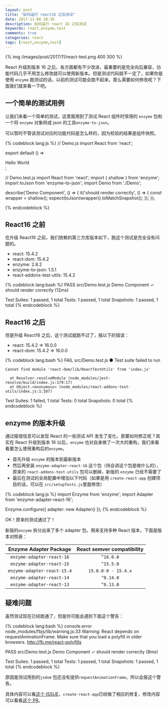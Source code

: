 ```yaml
---
layout: post
title: "如何运行 react16 之后测试"
date: 2017-11-08 20:36
description: 如何运行 react 16 之后测试
keywords: react,enzyme,test
comments: true
categories: react
tags: [react,enzyme,test]
---
```


{% img /images/post/2017/11/react-test.png 400 300 %}

React 升级到版本 16 之后，各方面都有不少改进，最重要的是完全向后兼容，功能代码几乎不用怎么修改就可以使用新版本。但是测试代码就不一定了，如果你是使用 `enzyme` 跑测试的话，以前的测试可能会跑不起来，那么需要如何修改呢？下面我们就来看一下吧。

<!--more-->

## 一个简单的测试用例

让我们来看一个简单的测试，这里面用到了测试 React 组件时常用的 `enzyme` 包和一个将 `enzyme` 对象转成 json 的工具`enzyme-to-json`。

可以暂时不管该测试对应的功能代码是怎么样的，因为校验的结果是组件快照。

{% codeblock lang:js %}
// Demo.js
import React from 'react';

export default () => <div>Hello World</div>;

// Demo.test.js
import React from 'react';
import { shallow } from 'enzyme';
import toJson from 'enzyme-to-json';
import Demo from './Demo';

describe('Demo Component', () => {
  it('should render correctly', () => {
    const wrapper = shallow(<Demo />);
    expect(toJson(wrapper)).toMatchSnapshot();
  });
});

{% endcodeblock %}

## React16 之前

在升级 React16 之前，我们依赖的第三方库版本如下，跑这个测试是完全没有问题的。

* react: 15.4.2
* react-dom: 15.4.2
* enzyme: 2.8.2
* enzyme-to-json: 1.5.1
* react-addons-test-utils: 15.4.2

{% codeblock lang:bash %}
PASS  src/Demo.test.js
  Demo Component
    ✓ should render correctly (12ms)

Test Suites: 1 passed, 1 total
Tests:       1 passed, 1 total
Snapshots:   1 passed, 1 total
{% endcodeblock %}

## React16 之后

但是升级 React16 之后，这个测试就跑不过了，报以下的错误：

* react: 15.4.2 => 16.0.0
* react-dom: 15.4.2 => 16.0.0

{% codeblock lang:bash %}
FAIL  src/Demo.test.js
  ● Test suite failed to run

    Cannot find module 'react-dom/lib/ReactTestUtils' from 'index.js'

      at Resolver.resolveModule (node_modules/jest-resolve/build/index.js:179:17)
      at Object.<anonymous> (node_modules/react-addons-test-utils/index.js:1:107)

Test Suites: 1 failed, 1 total
Tests:       0 total
Snapshots:   0 total
{% endcodeblock %}

## enzyme 的版本升级

通过报错信息可以发现 React 的一些测试 API 发生了变化，那要如何修正呢？其实在 React 升级到版本 16 以后，`enzyme` 也对自身做了一次大的重构，我们来看看要怎么使用重构后的`enzyme`。

* 首先升级 `enzyme` 的版本到最新版本
* 然后再安装 `enzyme-adapter-react-16` 这个包（待会讲这个包是做什么的），原来的 `react-addons-test-utils` 包可以删掉，新版的 `enzyme` 已经不需要了
* 最后在测试的全局配置中增加以下代码（如果是用 `create-react-app` 创建项目的话，可以在 `src/setupTests.js`里面修改）

{% codeblock lang:js %}
import Enzyme from 'enzyme';
import Adapter from 'enzyme-adapter-react-16';

Enzyme.configure({ adapter: new Adapter() });
{% endcodeblock %}

OK！原来的测试通过了！

新版的`enzyme` 拆分出来了多个 adapter 包，用来支持多种 React 版本，下面是版本对照表：

| Enzyme Adapter Package | React semver compatibility |
|:---:|:---:|
| `enzyme-adapter-react-16` | `^16.0.0`
| `enzyme-adapter-react-15` | `^15.5.0`
| `enzyme-adapter-react-15.4` | `15.0.0-0 - 15.4.x`
| `enzyme-adapter-react-14` | `^0.14.0`
| `enzyme-adapter-react-13` | `^0.13.0`

## 疑难问题

虽然测试现在已经跑通了，但是你可能会遇到下面这个警告：

{% codeblock lang:bash %}
console.error node_modules/fbjs/lib/warning.js:33
    Warning: React depends on requestAnimationFrame. Make sure that you load a polyfill in older browsers. http://fb.me/react-polyfills

 PASS  src/Demo.test.js
  Demo Component
    ✓ should render correctly (8ms)

Test Suites: 1 passed, 1 total
Tests:       1 passed, 1 total
Snapshots:   1 passed, 1 total
{% endcodeblock %}

原因是测试用到的`jsdom` 包还没有提供`requestAnimationFrame`，所以会报这个警告。
  
具体内容可以看[这个 ISSUE](https://github.com/facebookincubator/create-react-app/issues/3199)，`create-react-app`已经做了相应的修复，修改内容可以看看[这个 PR](https://github.com/facebookincubator/create-react-app/pull/3340)。

